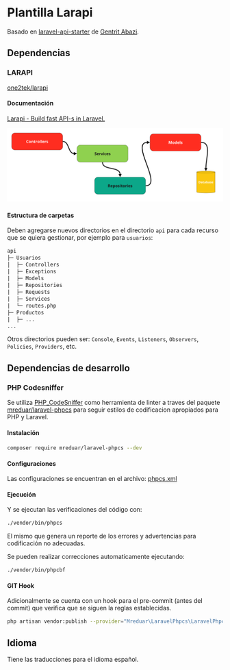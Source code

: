 # Plantilla Larapi

Basado en [laravel-api-starter](https://github.com/gentritabazi01/laravel-api-starter) de [Gentrit Abazi](https://github.com/gentritabazi01).

## Dependencias

### LARAPI

[one2tek/larapi](https://github.com/one2tek/larapi)

#### Documentación

[Larapi - Build fast API-s in Laravel.](https://one2tek.github.io/larapi/#/)

![Larapi](pic.png?raw=true "Larapi")

#### Estructura de carpetas

Deben agregarse nuevos directorios en el directorio `api` para cada recurso que se quiera gestionar, por ejemplo para `usuarios`:

```
api
├─ Usuarios
│  ├─ Controllers
|  ├─ Exceptions
|  ├─ Models
|  ├─ Repositories
|  ├─ Requests
|  ├─ Services
|  └─ routes.php
├─ Productos
|  ├─ ...
...
```

Otros directorios pueden ser: `Console`, `Events`, `Listeners`, `Observers`, `Policies`, `Providers`, etc.

## Dependencias de desarrollo

### PHP Codesniffer

Se utiliza [PHP_CodeSniffer](https://github.com/squizlabs/PHP_CodeSniffer) como herramienta de linter a traves del paquete [mreduar/laravel-phpcs](https://github.com/mreduar/laravel-phpcs) para seguir estilos de codificacion apropiados para PHP y Laravel.

#### Instalación

```bash
composer require mreduar/laravel-phpcs --dev
```

#### Configuraciones

Las configuraciones se encuentran en el archivo: [phpcs.xml](./phpcs.xml)

#### Ejecución

Y se ejecutan las verificaciones del código con:

```bash
./vendor/bin/phpcs
```

El mismo que genera un reporte de los errores y advertencias para codificación no adecuadas.

Se pueden realizar correcciones automaticamente ejecutando:

```bash
./vendor/bin/phpcbf
```

#### GIT Hook

Adicionalmente se cuenta con un hook para el pre-commit (antes del commit) que verifica que se siguen la reglas establecidas.

````bash
php artisan vendor:publish --provider="Mreduar\LaravelPhpcs\LaravelPhpcsServiceProvider" --tag="hook"```
````

## Idioma

Tiene las traducciones para el idioma español.
